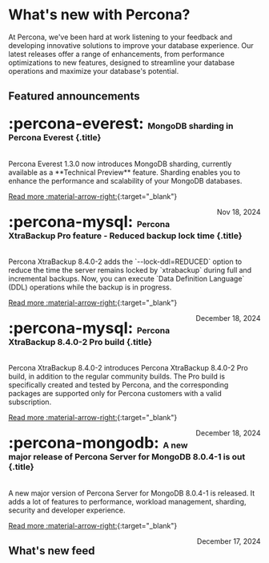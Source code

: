 # What's new with Percona?

At Percona, we've been hard at work listening to your feedback and developing innovative solutions to improve your database experience. Our latest releases offer a range of enhancements, from performance optimizations to new features, designed to streamline your database operations and maximize your database's potential.

## Featured announcements 

<div data-grid markdown>
<div data-banner="everest" markdown>

### <span style="font-size:1.875em;margin-right:0.125em">:percona-everest:</span> MongoDB sharding in Percona Everest {.title}
<br>
Percona Everest 1.3.0 now introduces MongoDB sharding, currently available as a **Technical Preview** feature. Sharding enables you to enhance the performance and scalability of your MongoDB databases.
<div class="actions" markdown>

[Read more :material-arrow-right:](../blog/posts/Percona%20Everest/sharding-in-percona-everest.md){:target="_blank"}

<span style="float: right;">Nov 18, 2024</span>

</div>
</div>
<div data-banner="mysql" markdown>

### <span style="font-size:1.875em;margin-right:0.125em">:percona-mysql:</span> Percona XtraBackup Pro feature - Reduced backup lock time {.title}
<br>
Percona XtraBackup 8.4.0-2 adds the `--lock-ddl=REDUCED` option to reduce the time the server remains locked by `xtrabackup` during full and incremental backups. Now, you can execute `Data Definition Language` (DDL) operations while the backup is in progress.

<div class="actions" markdown>

[Read more :material-arrow-right:](../blog/posts/MySQL/reduced-backup-lock-time.md){:target="_blank"}

<span style="float: right;">December 18, 2024</span>

</div>
</div>
<div data-banner="mysql" markdown>

### <span style="font-size:1.875em;margin-right:0.125em">:percona-mysql:</span> Percona XtraBackup 8.4.0-2 Pro build {.title}
<br>
Percona XtraBackup 8.4.0-2 introduces Percona XtraBackup 8.4.0-2 Pro build, in addition to the regular community builds. The Pro build is specifically created and tested by Percona, and the corresponding packages are supported only for Percona customers with a valid subscription. 

<div class="actions" markdown>

[Read more :material-arrow-right:](../blog/posts/MySQL/percona-xtrabackup-8.4.0-2-release.md){:target="_blank"}

<span style="float: right;">December 18, 2024</span>

</div>
</div>
<div data-banner="mongodb" markdown>

### <span style="font-size:1.875em;margin-right:0.125em">:percona-mongodb:</span> A new major release of Percona Server for MongoDB 8.0.4-1 is out {.title}
<br>
A new major version of Percona Server for MongoDB 8.0.4-1 is released. It adds a lot of features to performance, workload management, sharding, security and developer experience.

<div class="actions" markdown>

[Read more :material-arrow-right:](../blog/posts/MongoDB/psmdb-8.0.4-1-release.md){:target="_blank"}

<span style="float: right;">December 17, 2024</span>

</div>
</div>
</div>

## What's new feed
